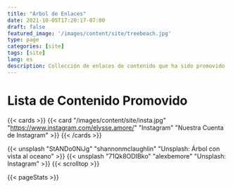 ```yaml
---
title: "Árbol de Enlaces"
date: 2021-10-05T17:20:17-07:00
draft: false
featured_image: '/images/content/site/treebeach.jpg'
type: page
categories: [site]
tags: [site]
lang: es
description: Collección de enlaces de contenido que ha sido promovido
---
```


# Lista de Contenido Promovido #

{{< cards >}}
  {{< card
  "/images/content/site/insta.jpg"
  "https://www.instagram.com/elysse.amore/"
  "Instagram"
  "Nuestra Cuenta de Instagram" >}}
{{< /cards >}}

{{< unsplash "StANDo0NiJg" "shannonmclaughlin" "Unsplash: Árbol con vista al oceano" >}}
{{< unsplash "71Qk8ODIBko" "alexbemore" "Unsplash: Instagram" >}}
{{< scrolltop >}}

{{< pageStats >}}

